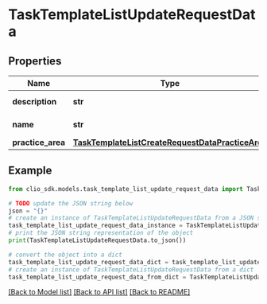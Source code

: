 # TaskTemplateListUpdateRequestData


## Properties

Name | Type | Description | Notes
------------ | ------------- | ------------- | -------------
**description** | **str** | Description of the TaskTemplateList. | [optional] 
**name** | **str** | Name of the TaskTemplateList. | [optional] 
**practice_area** | [**TaskTemplateListCreateRequestDataPracticeArea**](TaskTemplateListCreateRequestDataPracticeArea.md) |  | [optional] 

## Example

```python
from clio_sdk.models.task_template_list_update_request_data import TaskTemplateListUpdateRequestData

# TODO update the JSON string below
json = "{}"
# create an instance of TaskTemplateListUpdateRequestData from a JSON string
task_template_list_update_request_data_instance = TaskTemplateListUpdateRequestData.from_json(json)
# print the JSON string representation of the object
print(TaskTemplateListUpdateRequestData.to_json())

# convert the object into a dict
task_template_list_update_request_data_dict = task_template_list_update_request_data_instance.to_dict()
# create an instance of TaskTemplateListUpdateRequestData from a dict
task_template_list_update_request_data_from_dict = TaskTemplateListUpdateRequestData.from_dict(task_template_list_update_request_data_dict)
```
[[Back to Model list]](../README.md#documentation-for-models) [[Back to API list]](../README.md#documentation-for-api-endpoints) [[Back to README]](../README.md)


